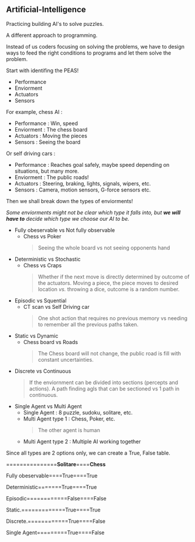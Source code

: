 ## Artificial-Intelligence
Practicing building AI's to solve puzzles.

A different approach to programming.

Instead of us coders focusing on solving the problems,
we have to design ways to feed the right conditions to programs and let them solve the problem.

Start with identifing the PEAS!
- Performance 
- Enviorment 
- Actuators  
- Sensors 

For example, chess AI : 
- Performance : Win, speed
- Enviorment : The chess board
- Actuators : Moving the pieces
- Sensors : Seeing the board

Or self driving cars : 
- Performance : Reaches goal safely, maybe speed depending on situations, but many more. 
- Enviorment : The public roads! 
- Actuators : Steering, braking, lights, signals, wipers, etc. 
- Sensors : Camera, motion sensors, G-force sensors etc. 

Then we shall break down the types of enviorments! 

*Some enviorments might not be clear which type it falls into, but **we will have to** decide which type we choose our AI to be.*

- Fully obeservable vs Not fully observable
  - Chess vs Poker 
    > Seeing the whole board vs not seeing opponents hand
- Deterministic vs Stochastic
  - Chess vs Craps
    > Whether if the next move is directly determined by outcome of the actuators. 
    > Moving a piece, the piece moves to desired location *vs.* throwing a dice, outcome is a random number.
- Episodic vs Squential
  - CT scan vs Self Driving car
    > One shot action that requires no previous memory vs needing to remember all the previous paths taken.
- Static vs Dynamic
  - Chess board vs Roads
    > The Chess board will not change, the public road is fill with constant uncertainties. 
- Discrete vs Continuous
    >If the enviornment can be divided into sections (percepts and actions).
    >A path finding agls that can be sectioned vs 1 path in continuous.
- Single Agent vs Multi Agent
  - Single Agent : 8 puzzle, sudoku, solitare, etc. 
  - Multi Agent type 1 : Chess, Poker, etc.
    > The other agent is human
  - Multi Agent type 2 : Multiple AI working together
  
Since all types are 2 options only, we can create a True, False table. 

===============**Solitare**====**Chess**

Fully obeservable====True====True

Deterministic=======True====True

Episodic============False====False

Static.=============True====True

Discrete.============True====False

Single Agent=========True====False
